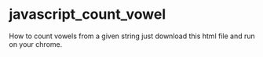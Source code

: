 # javascript_count_vowel
How to count vowels from a given string
just download this html file and run on your chrome.
